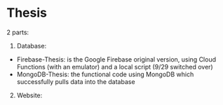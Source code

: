 # Thesis
2 parts:
1. Database:
- Firebase-Thesis: is the Google Firebase original version, using Cloud Functions (with an emulator) and a local script (9/29 switched over)
- MongoDB-Thesis: the functional code using MongoDB which successfully pulls data into the database

2. Website:

